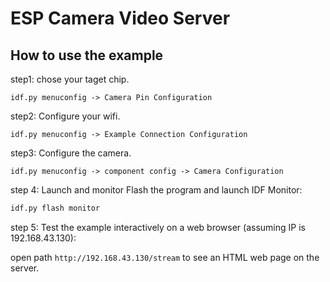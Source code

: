# ESP Camera Video Server

## How to use the example

step1: chose your taget chip.

````
idf.py menuconfig -> Camera Pin Configuration
````

step2: Configure your wifi.

```
idf.py menuconfig -> Example Connection Configuration
```

step3: Configure the camera.

```
idf.py menuconfig -> component config -> Camera Configuration
```

step 4: Launch and monitor
Flash the program and launch IDF Monitor:

```bash
idf.py flash monitor
```

step 5: Test the example interactively on a web browser (assuming IP is 192.168.43.130):

open path `http://192.168.43.130/stream` to see an HTML web page on the server.

